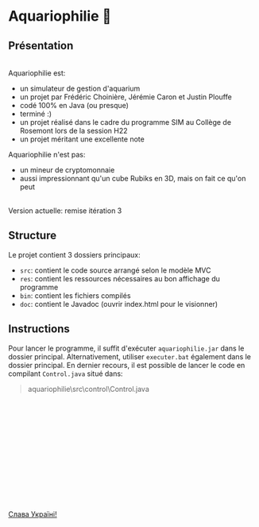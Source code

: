 # Aquariophilie 🐠

## Présentation
\
Aquariophilie est:

- un simulateur de gestion d'aquarium
- un projet par Frédéric Choinière, Jérémie Caron et Justin Plouffe
- codé 100% en Java (ou presque)
- terminé :)
- un projet réalisé dans le cadre du programme SIM au Collège de Rosemont lors de la session H22
- un projet méritant une excellente note

Aquariophilie n'est pas:

- un mineur de cryptomonnaie
- aussi impressionnant qu'un cube Rubiks en 3D, mais on fait ce qu'on peut

\
Version actuelle: remise itération 3

## Structure

Le projet contient 3 dossiers principaux:

- `src`: contient le code source arrangé selon le modèle MVC
- `res`: contient les ressources nécessaires au bon affichage du programme
- `bin`: contient les fichiers compilés
- `doc`: contient le Javadoc (ouvrir index.html pour le visionner)

## Instructions

Pour lancer le programme, il suffit d'exécuter `aquariophilie.jar` dans le dossier principal.
Alternativement, utiliser `executer.bat` également dans le dossier principal.
En dernier recours, il est possible de lancer le code en compilant `Control.java` situé dans:
> aquariophilie\src\control\Control.java

\
\
\
\
\
\
\
\
\
\
\
\
\
[Слава Україні!](https://twitter.com/Ukraine/status/1502737132858875910)
